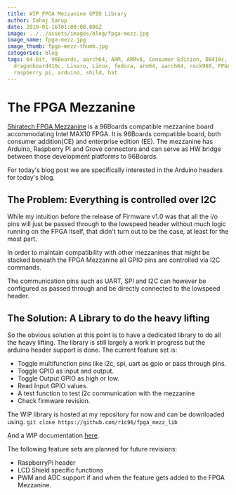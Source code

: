 ```yaml
---
title: WIP FPGA Mezzanine GPIO Library
author: Sahaj Sarup
date: 2019-01-16T01:00:00.000Z
image: ../../assets/images/blog/fpga-mezz.jpg
image_name: fpga-mezz.jpg
image_thumb: fpga-mezz-thumb.jpg
categories: blog
tags: 64-bit, 96Boards, aarch64, ARM, ARMv8, Consumer Edition, DB410c,
  dragonboard410c, Linaro, Linux, fedora, arm64, aarch64, rock960, FPGA,
  raspberry pi, arduino, shild, hat
---
```


# The FPGA Mezzanine

[Shiratech FPGA Mezzanine](https://www.96boards.org/documentation/mezzanine/shiratech-fpga/) is a 96Boards compatible mezzanine board accommodating Intel MAX10 FPGA. It is 96Boards compatible board, both consumer addition(CE) and enterprise edition (EE). The mezzanine has Arduino, Raspberry PI and Grove connectors and can serve as HW bridge between those development platforms to 96Boards.

For today's blog post we are specifically interested in the Arduino headers for today's blog.

## The Problem: Everything is controlled over I2C

While my intuition before the release of Firmware v1.0 was that all the i/o pins will just be passed through to the lowspeed header without much logic running on the FPGA itself, that didn't turn out to be the case, at least for the most part.

In order to maintain compatibility with other mezzanines that might be stacked beneath the FPGA Mezzanine all GPIO pins are controlled via I2C commands.

The communication pins such as UART, SPI and I2C can however be configured as passed through and be directly connected to the lowspeed header.

## The Solution: A Library to do the heavy lifting

So the obvious solution at this point is to have a dedicated library to do all the heavy lifting.
The library is still largely a work in progress but the arduino header support is done.
The current feature set is:
- Toggle multifunction pins like i2c, spi, uart as gpio or pass through pins.
- Toggle GPIO as input and output.
- Toggle Output GPIO as high or low.
- Read Input GPIO values.
- A test function to test i2c communication with the mezzanine
- Check firmware revision.

The WIP library is hosted at my repository for now and can be downloaded using.
`git clone https://github.com/ric96/fpga_mezz_lib`

And a WIP documentation [here](https://github.com/ric96/documentation/blob/guide-update/mezzanine/shiratech-fpga/guides/fpga-mezzanine-library.md).

The following feature sets are planned for future revisions:
- RaspberryPi header
- LCD Shield specific functions
- PWM and ADC support if and when the feature gets added to the FPGA Mezzanine.
